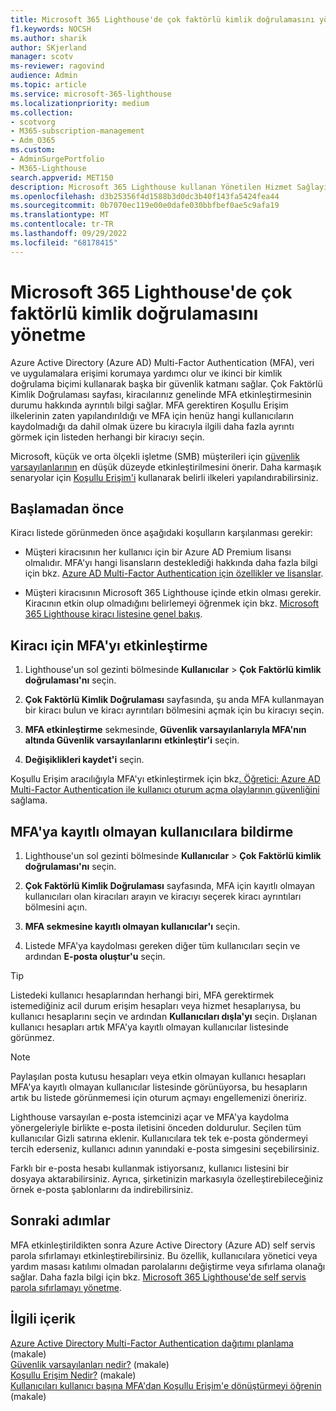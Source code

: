 ```yaml
---
title: Microsoft 365 Lighthouse'de çok faktörlü kimlik doğrulamasını yönetme
f1.keywords: NOCSH
ms.author: sharik
author: SKjerland
manager: scotv
ms-reviewer: ragovind
audience: Admin
ms.topic: article
ms.service: microsoft-365-lighthouse
ms.localizationpriority: medium
ms.collection:
- scotvorg
- M365-subscription-management
- Adm_O365
ms.custom:
- AdminSurgePortfolio
- M365-Lighthouse
search.appverid: MET150
description: Microsoft 365 Lighthouse kullanan Yönetilen Hizmet Sağlayıcıları (MSP) için çok faktörlü kimlik doğrulamasını yönetmeyi öğrenin.
ms.openlocfilehash: d3b25356f4d1588b3d0dc3b40f143fa5424fea44
ms.sourcegitcommit: 0b7070ec119e00e0dafe030bbfbef0ae5c9afa19
ms.translationtype: MT
ms.contentlocale: tr-TR
ms.lasthandoff: 09/29/2022
ms.locfileid: "68178415"
---
```

# <a name="manage-multifactor-authentication-in-microsoft-365-lighthouse"></a>Microsoft 365 Lighthouse'de çok faktörlü kimlik doğrulamasını yönetme

Azure Active Directory (Azure AD) Multi-Factor Authentication (MFA), veri ve uygulamalara erişimi korumaya yardımcı olur ve ikinci bir kimlik doğrulama biçimi kullanarak başka bir güvenlik katmanı sağlar. Çok Faktörlü Kimlik Doğrulaması sayfası, kiracılarınız genelinde MFA etkinleştirmesinin durumu hakkında ayrıntılı bilgi sağlar. MFA gerektiren Koşullu Erişim ilkelerinin zaten yapılandırıldığı ve MFA için henüz hangi kullanıcıların kaydolmadığı da dahil olmak üzere bu kiracıyla ilgili daha fazla ayrıntı görmek için listeden herhangi bir kiracıyı seçin.

Microsoft, küçük ve orta ölçekli işletme (SMB) müşterileri için [güvenlik varsayılanlarının](/azure/active-directory/fundamentals/concept-fundamentals-security-defaults) en düşük düzeyde etkinleştirilmesini önerir. Daha karmaşık senaryolar için [Koşullu Erişim'i](/azure/active-directory/conditional-access/overview) kullanarak belirli ilkeleri yapılandırabilirsiniz.

## <a name="before-you-begin"></a>Başlamadan önce

Kiracı listede görünmeden önce aşağıdaki koşulların karşılanması gerekir:

- Müşteri kiracısının her kullanıcı için bir Azure AD Premium lisansı olmalıdır. MFA'yı hangi lisansların desteklediği hakkında daha fazla bilgi için bkz. [Azure AD Multi-Factor Authentication için özellikler ve lisanslar](/azure/active-directory/authentication/concept-mfa-licensing).

- Müşteri kiracısının Microsoft 365 Lighthouse içinde etkin olması gerekir. Kiracının etkin olup olmadığını belirlemeyi öğrenmek için bkz. [Microsoft 365 Lighthouse kiracı listesine genel bakış](/microsoft-365/lighthouse/m365-lighthouse-tenant-list-overview).

## <a name="enable-mfa-for-a-tenant"></a>Kiracı için MFA'yı etkinleştirme

1. Lighthouse'un sol gezinti bölmesinde **Kullanıcılar** > **Çok Faktörlü kimlik doğrulaması'nı** seçin.

2. **Çok Faktörlü Kimlik Doğrulaması** sayfasında, şu anda MFA kullanmayan bir kiracı bulun ve kiracı ayrıntıları bölmesini açmak için bu kiracıyı seçin.

3. **MFA etkinleştirme** sekmesinde, **Güvenlik varsayılanlarıyla MFA'nın altında Güvenlik varsayılanlarını** **etkinleştir'i** seçin.

4. **Değişiklikleri kaydet'i** seçin.

Koşullu Erişim aracılığıyla MFA'yı etkinleştirmek için bkz[. Öğretici: Azure AD Multi-Factor Authentication ile kullanıcı oturum açma olaylarının güvenliğini](/azure/active-directory/authentication/tutorial-enable-azure-mfa) sağlama.

## <a name="notify-users-who-arent-registered-for-mfa"></a>MFA'ya kayıtlı olmayan kullanıcılara bildirme

1. Lighthouse'un sol gezinti bölmesinde **Kullanıcılar** > **Çok Faktörlü kimlik doğrulaması'nı** seçin.

2. **Çok Faktörlü Kimlik Doğrulaması** sayfasında, MFA için kayıtlı olmayan kullanıcıları olan kiracıları arayın ve kiracıyı seçerek kiracı ayrıntıları bölmesini açın.

3. **MFA sekmesine kayıtlı olmayan kullanıcılar'ı** seçin.

4. Listede MFA'ya kaydolması gereken diğer tüm kullanıcıları seçin ve ardından **E-posta oluştur'u** seçin.

> [!TIP]
> Listedeki kullanıcı hesaplarından herhangi biri, MFA gerektirmek istemediğiniz acil durum erişim hesapları veya hizmet hesaplarıysa, bu kullanıcı hesaplarını seçin ve ardından **Kullanıcıları dışla'yı** seçin. Dışlanan kullanıcı hesapları artık MFA'ya kayıtlı olmayan kullanıcılar listesinde görünmez.

> [!NOTE]
> Paylaşılan posta kutusu hesapları veya etkin olmayan kullanıcı hesapları MFA'ya kayıtlı olmayan kullanıcılar listesinde görünüyorsa, bu hesapların artık bu listede görünmemesi için oturum açmayı engellemenizi öneririz.


Lighthouse varsayılan e-posta istemcinizi açar ve MFA'ya kaydolma yönergeleriyle birlikte e-posta iletisini önceden doldurulur. Seçilen tüm kullanıcılar Gizli satırına eklenir. Kullanıcılara tek tek e-posta göndermeyi tercih ederseniz, kullanıcı adının yanındaki e-posta simgesini seçebilirsiniz.

Farklı bir e-posta hesabı kullanmak istiyorsanız, kullanıcı listesini bir dosyaya aktarabilirsiniz. Ayrıca, şirketinizin markasıyla özelleştirebileceğiniz örnek e-posta şablonlarını da indirebilirsiniz.

## <a name="next-steps"></a>Sonraki adımlar

MFA etkinleştirildikten sonra Azure Active Directory (Azure AD) self servis parola sıfırlamayı etkinleştirebilirsiniz. Bu özellik, kullanıcılara yönetici veya yardım masası katılımı olmadan parolalarını değiştirme veya sıfırlama olanağı sağlar. Daha fazla bilgi için bkz. [Microsoft 365 Lighthouse'de self servis parola sıfırlamayı yönetme](m365-lighthouse-manage-sspr.md).

## <a name="related-content"></a>İlgili içerik

[Azure Active Directory Multi-Factor Authentication dağıtımı planlama](/azure/active-directory/authentication/howto-mfa-getstarted) (makale)\
[Güvenlik varsayılanları nedir?](/azure/active-directory/fundamentals/concept-fundamentals-security-defaults) (makale)\
[Koşullu Erişim Nedir?](/azure/active-directory/conditional-access/overview) (makale)\
[Kullanıcıları kullanıcı başına MFA'dan Koşullu Erişim'e dönüştürmeyi öğrenin](/azure/active-directory/authentication/howto-mfa-getstarted#convert-users-from-per-user-mfa-to-conditional-access-based-mfa) (makale)
